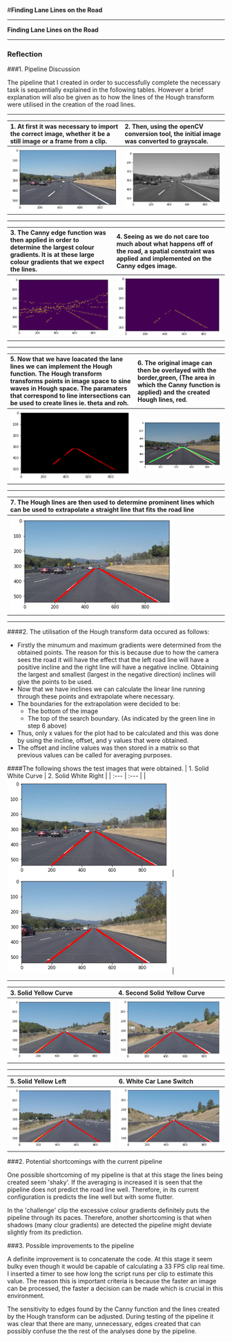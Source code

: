 #**Finding Lane Lines on the Road** 

---

**Finding Lane Lines on the Road**

---

### Reflection

###1. Pipeline Discussion

The pipeline that I created in order to successfully complete the necessary task is sequentially explained in the following tables. However a brief explanation will also be given as to how the lines of the Hough transform were utilised in the creation of the road lines.

---
| 1. At first it was necessary to import the correct image, whether it be a still image or a frame from a clip.   | 2. Then, using the openCV conversion tool, the initial image was converted to grayscale.   |
| :------------- | :------------- |
| ![alt text](https://github.com/ruanvdm11/Ruan_CARND_Pro1/blob/master/Pipeline_Image1_Import.jpg?raw=true)      | ![alt text](https://github.com/ruanvdm11/Ruan_CARND_Pro1/blob/master/Pipeline_Image2_Gray.jpg?raw=true) |

---
| 3. The Canny edge function was then applied in order to determine the largest colour gradients. It is at these large colour gradients that we expect the lines.  | 4. Seeing as we do not care too much about what happens off of the road, a spatial constraint was applied and implemented on the Canny edges image.   |
| :------------- | :------------- |
| ![alt text](https://github.com/ruanvdm11/Ruan_CARND_Pro1/blob/master/Pipeline_Image3_Canny.jpg?raw=true)   |   ![alt text](https://github.com/ruanvdm11/Ruan_CARND_Pro1/blob/master/Pipeline_Image4_Canny_in_Border.jpg?raw=true)   |

---
| 5. Now that we have loacated the lane lines we can implement the Hough function. The Hough transform transforms points in **image space** to sine waves in **Hough space**. The paramaters that correspond to line intersections can be used to create lines ie. theta and roh.   | 6. The original image can then be overlayed with the border,green, (The area in which the Canny function is applied) and the created Hough lines, red.  |
| :------------- | :-------------|
| ![alt text](https://github.com/ruanvdm11/Ruan_CARND_Pro1/blob/master/Pipeline_Image5_Houghlines.jpg?raw=true)   |   ![alt text](https://github.com/ruanvdm11/Ruan_CARND_Pro1/blob/master/Pipeline_Image6_Overlay_Houghlines_Border_On_Original.jpg?raw=true)   |

---
| 7. The Hough lines are then used to determine prominent lines which can be used to extrapolate a straight line that fits the road line |
| :------------- |
| ![alt text](https://github.com/ruanvdm11/Ruan_CARND_Pro1/blob/master/Pipeline_Image7_Resultant_Extrapolated_Lines.jpg?raw=true)

---
####2. The utilisation of the Hough transform data occured as follows:
* Firstly the minumum and maximum gradients were determined from the obtained points. The reason for this is because due to how the camera sees the road it will have the effect that the left road line will have a positive incline and the right line will have a negative incline. Obtaining the largest and smallest (largest in the negative direction) inclines will give the points to be used.
* Now that we have inclines we can calculate the linear line running through these points and extrapolate where necessary.
* The boundaries for the extrapolation were decided to be:
    * The bottom of the image
    * The top of the search boundary. (As indicated by the green line in step 6 above)
* Thus, only x values for the plot had to be calculated and this was done by using the incline, offset, and y values that were obtained.
* The offset and incline values was then stored in a matrix so that previous values can be called for averaging purposes.

####The following shows the test images that were obtained.
| 1. Solid White Curve   | 2. Solid White Right   |
| :--- | :--- |
| ![alt text](https://github.com/ruanvdm11/Ruan_CARND_Pro1/blob/master/SolidWhiteCurve.jpg?raw=true)   | ![alt text](https://github.com/ruanvdm11/Ruan_CARND_Pro1/blob/master/SolidWhiteRight.jpg?raw=true)   | 

---
| 3. Solid Yellow Curve  | 4. Second Solid Yellow Curve  |
| :--- | :--- |
| ![alt text](https://github.com/ruanvdm11/Ruan_CARND_Pro1/blob/master/solidYellowCurve.jpg?raw=true)   | ![alt text](https://github.com/ruanvdm11/Ruan_CARND_Pro1/blob/master/solidYellowCurve2.jpg?raw=true)   | 

---
| 5. Solid Yellow Left  | 6. White Car Lane Switch   | 
|:--- |:--- |
| ![alt text](https://github.com/ruanvdm11/Ruan_CARND_Pro1/blob/master/solidYellowLeft.jpg?raw=true)   | ![alt text](https://github.com/ruanvdm11/Ruan_CARND_Pro1/blob/master/whiteCarLaneSwitch.jpg?raw=true)   |


###2. Potential shortcomings with the current pipeline


One possible shortcoming of my pipeline is that at this stage the lines being created seem 'shaky'. If the averaging is increased it is seen that the pipeline does not predict the road line well. Therefore, in its current configuration is predicts the line well but with some flutter.

In the 'challenge' clip the excessive colour gradients definitely puts the pipeline through its paces. Therefore, another shortcoming is that when shadows (many clour gradients) are detected the pipeline might deviate slightly from its prediction.


###3. Possible improvements to the pipeline

A definite improvement is to concatenate the code. At this stage it seem bulky even though it would be capable of calculating a 33 FPS clip real time.  I inserted a timer to see how long the script runs per clip to estimate this value. The reason this is important criteria is because the faster an image can be processed, the faster a decision can be made which is crucial in this environment.


The sensitivity to edges found by the Canny function and the lines created by the Hough transform can be adjusted. During testing of the pipeline it was clear that there are many, unnecessary, edges created that can possibly confuse the the rest of the analyses done by the pipeline.
